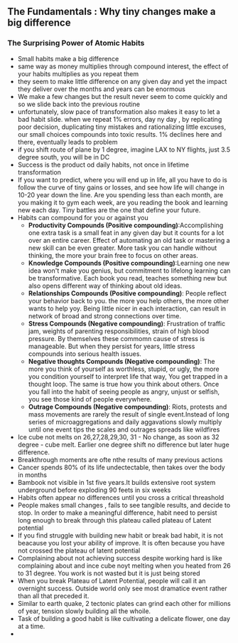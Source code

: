 ## The Fundamentals : Why tiny changes make a big difference

### The Surprising Power of Atomic Habits

* Small habits make a big difference
* same way as money multiplies through compound interest, the effect of your habits multiplies as you repeat them
* they seem to make little difference on any given day and yet the impact they deliver over the months and years can be enormous
* We make a few changes but the result never seem to come quickly and so we slide back into the previous routine
* unfortunately, slow pace of transformation also makes it easy to let a bad habit slide. when we repeat 1% errors, day ny day , by replicating poor decision, duplicating tiny mistakes and rationalizing little excuses, our small choices compounds into toxic results. 1% declines here and there, eventually leads to problem
* if you shift route of plane by 1 degree, imagine LAX to NY flights, just 3.5 degree south, you will be in DC
* Success is the product od daily habits, not once in lifetime transformation
* If you want to predict, where you will end up in life, all you have to do is follow the curve of tiny gains or losses, and see how life will change in 10-20 year down the line. Are you spending less than each month, are you making it to gym each week, are you reading the book and learning new each day. Tiny battles  are the one that define your future.
* Habits can compound for you or against you
  * **Productivity Compounds (Positive compounding)**:Accomplishing one extra task is a small feat in any given day but it counts for a lot over an entire career. Effect of automating an old task or mastering a new skill can be even greater. More task you can handle without thinking, the more your brain free to focus on other areas.
  * **Knowledge Compounds (Positive compounding)**:Learning one new idea won't make you genius, but commitment to lifelong learning can be transformative. Each book you read, teaches something new but also opens different way of thinking about old ideas. 
  * **Relationships Compounds (Positive compounding)**: People reflect your behavior back to you. the more you help others, the more other wants to help yoy. Being little nicer in each interaction, can result in network of broad and strong connections over time.
  * **Stress Compounds (Negative compounding)**: Frustration of traffic jam, weights of parenting responsibilities, strain of high blood pressure. By themselves these commomn cause of stress is manageable. But when they persist for years, little stress compounds into serious health issues.
  * **Negative thoughts Compounds (Negative compounding)**: The more you think of yourself as worthless, stupid, or ugly, the more you condition yourself to interpret life that way, You get trapped in a thought loop. The same is true how you think about others. Once you fall into the habit of seeing people as angry, unjust or selfish, you see those kind of people everywhere.
  * **Outrage Compounds (Negative compounding)**: Riots, protests and mass movements are rarely the result of single event.Instead of long series of microaggregations and daily aggavations slowly multiply until one event tips the scales and outrages spreads like wildfires
* Ice cube not melts on 26,27,28,29,30, 31 - No change, as soon as 32 degree - cube melt. Earlier one degree shift no difference but later huge difference. 
* Breakthrough moments are ofte nthe results of many previous actions 
* Cancer spends 80% of its life undectectable, then takes over the body in months
* Bambook not visible in 1st five years.It builds extensive root system underground before exploding 90 feets in six weeks
* Habits often appear no differences until you cross a critical threashold
* People makes small changes , fails to see tangible results, and decide to stop. In order to make a meaningful difference, habit need to persist long enough to break through this plateau called plateau of Latent potential
* If you find struggle with building new habit or break bad habit, it is not beacause you lost your ability of improve. It is often because you have not crossed the plateau of latent potential
* Complaining about not achieving success despite working hard is like complaining about and ince cube noyt melting when you heated from 26 to 31 degree. You work is not wasted but it is just being stored
* When you break Plateau of Latent Potential, people will call it an overnight success. Outside world only see most dramatice event rather than all that preceded it.
* Similar to earth quake, 2 tectonic plates can grind each other for millions of year, tension slowly building all the whoile.
* Task of building a good habit is like cultivating a delicate flower, one day at a time.
* 




